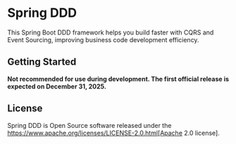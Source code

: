 # Spring DDD

This Spring Boot DDD framework helps you build faster with CQRS and Event Sourcing, improving business code development efficiency.

## Getting Started

**Not recommended for use during development. The first official release is expected on December 31, 2025.**

## License

Spring DDD is Open Source software released under the https://www.apache.org/licenses/LICENSE-2.0.html[Apache 2.0 license].